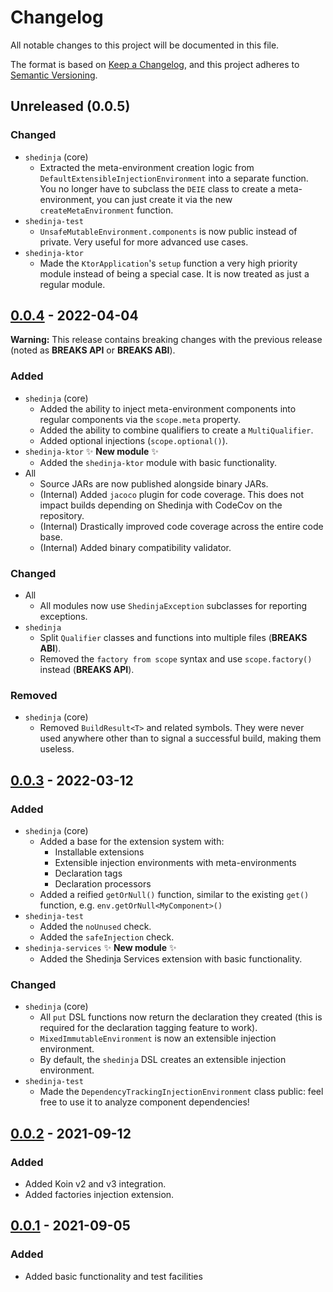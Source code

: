 # Changelog

All notable changes to this project will be documented in this file.

The format is based on [Keep a Changelog](https://keepachangelog.com/en/1.0.0/), and this project adheres to [Semantic Versioning](https://semver.org/spec/v2.0.0.html).

## Unreleased (0.0.5)

### Changed

- `shedinja` (core)
    - Extracted the meta-environment creation logic from `DefaultExtensibleInjectionEnvironment` into a separate function. You no longer have to subclass the `DEIE` class to create a meta-environment, you can just create it via the new `createMetaEnvironment` function.
- `shedinja-test`
    - `UnsafeMutableEnvironment.components` is now public instead of private. Very useful for more advanced use cases.
- `shedinja-ktor`
    - Made the `KtorApplication`'s `setup` function a very high priority module instead of being a special case. It is now treated as just a regular module.

## [0.0.4] - 2022-04-04

**Warning:** This release contains breaking changes with the previous release (noted as **BREAKS API** or **BREAKS ABI**).

### Added

- `shedinja` (core)
    - Added the ability to inject meta-environment components into regular components via the `scope.meta` property.
    - Added the ability to combine qualifiers to create a `MultiQualifier`.
    - Added optional injections (`scope.optional()`).
- `shedinja-ktor` ✨ **New module** ✨
    - Added the `shedinja-ktor` module with basic functionality.
- All
    - Source JARs are now published alongside binary JARs.
    - (Internal) Added `jacoco` plugin for code coverage. This does not impact builds depending on Shedinja with CodeCov on the repository.
    - (Internal) Drastically improved code coverage across the entire code base.
    - (Internal) Added binary compatibility validator.

### Changed

- All
    - All modules now use `ShedinjaException` subclasses for reporting exceptions.
- `shedinja`
    - Split `Qualifier` classes and functions into multiple files (**BREAKS ABI**).
    - Removed the `factory from scope` syntax and use `scope.factory()` instead (**BREAKS API**).

### Removed

- `shedinja` (core)
    - Removed `BuildResult<T>` and related symbols. They were never used anywhere other than to signal a successful build, making them useless.

## [0.0.3] - 2022-03-12

### Added

- `shedinja` (core)
    - Added a base for the extension system with:
        - Installable extensions
        - Extensible injection environments with meta-environments
        - Declaration tags
        - Declaration processors
    - Added a reified `getOrNull()` function, similar to the existing `get()` function, e.g. `env.getOrNull<MyComponent>()`
- `shedinja-test`
    - Added the `noUnused` check.
    - Added the `safeInjection` check.
- `shedinja-services` ✨ **New module** ✨
    - Added the Shedinja Services extension with basic functionality.

### Changed

- `shedinja` (core)
    - All `put` DSL functions now return the declaration they created (this is required for the declaration tagging feature to work).
    - `MixedImmutableEnvironment` is now an extensible injection environment.
    - By default, the `shedinja` DSL creates an extensible injection environment.
- `shedinja-test`
    - Made the `DependencyTrackingInjectionEnvironment` class public: feel free to use it to analyze component dependencies!

## [0.0.2] - 2021-09-12

### Added

- Added Koin v2 and v3 integration.
- Added factories injection extension.

## [0.0.1] - 2021-09-05

### Added

- Added basic functionality and test facilities

[Unreleased]: https://github.com/utybo/Shedinja/compare/v0.0.4..main
[0.0.4]: https://github.com/utybo/Shedinja/compare/v0.0.4..v0.0.3
[0.0.3]: https://github.com/utybo/Shedinja/compare/v0.0.3..v0.0.2
[0.0.2]: https://github.com/utybo/Shedinja/compare/v0.0.2..v0.0.1
[0.0.1]: https://github.com/utybo/Shedinja/releases/tag/v0.0.1

